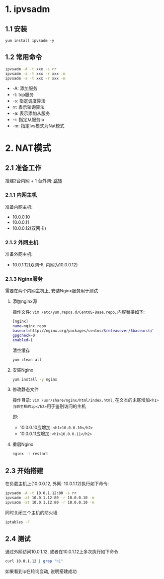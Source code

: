 # 1. ipvsadm

## 1.1 安装

```shell
yum install ipvsadm -y
```

## 1.2 常用命令

```bash
ipvsadm -A -t xxx -s rr
ipvsadm -a -t xxx -r xxx -m
ipvsadm -a -t xxx -r xxx -m
```

* -A: 添加服务
* -t: tcp服务
* -s: 指定调度算法
* rr: 表示轮询算法
* -a: 表示添加从服务
* -r: 指定从服务ip
* -m: 指定lvs模式为Nat模式

# 2. NAT模式

## 2.1 准备工作

搭建2台内网 + 1 台外网: [跳转](..\..\..\03-虚拟工具\02-VMware\10-NAT网络配置.md) 

### 2.1.1 内网主机

准备内网主机: 

* 10.0.0.10
* 10.0.0.11
* 10.0.0.12(双网卡)

### 2.1.2 外网主机

准备外网主机:

* 10.0.1.12(双网卡, 内网为10.0.0.12)

### 2.1.3 Nginx服务

需要在两个内网主机上, 安装Nginx服务用于测试

1. 添加nginx源

   操作文件: `vim /etc/yum.repos.d/CentOS-Base.repo`, 内容替换如下:

   ```bash
   [nginx]
   name=nginx repo
   baseurl=http://nginx.org/packages/centos/$releasever/$basearch/
   gpgcheck=0
   enabled=1
   ```

   清空缓存

   ```bash
   yum clean all
   ```

2. 安装Nginx

   ```bash
   yum install -y nginx
   ```

3. 修改静态文件

   操作目录: `vim /usr/share/nginx/html/index.html`,  在文本的末尾增加`<h1>当前主机的ip</h2>`用于鉴别访问的主机

   即:

   * 10.0.0.10应增加: `<h1>10.0.0.10</h2>`
   * 10.0.0.11应增加: `<h1>10.0.0.11</h2>`

4. 重启Nginx

   ```bash
   nginx -t restart
   ```

## 2.3 开始搭建

在负载主机上(10.0.0.12, 外网: 10.0.1.12)执行如下命令:

```bash
ipvsadm -A -t 10.0.1.12:80 -s rr
ipvsadm -at 10.0.1.12:80 -r 10.0.0.10 -m
ipvsadm -at 10.0.1.12:80 -r 10.0.0.10 -m
```

同时关闭三个主机的防火墙

```bash
iptables -F
```

## 2.4 测试

通过外网访问10.0.1.12, 或者在10.0.1.12上多次执行如下命令

```bash
curl 10.0.1.12 | grep "h1"
```

如果看到ip在轮询变动, 说明搭建成功

